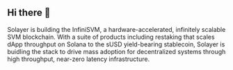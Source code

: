 ## Hi there 👋

Solayer is building the InfiniSVM, a hardware-accelerated, infinitely scalable SVM blockchain. With a suite of products including restaking that scales dApp throughput on Solana to the sUSD yield-bearing stablecoin, Solayer is buidling the stack to drive mass adoption for decentralized systems through high throughput, near-zero latency infrastructure.
